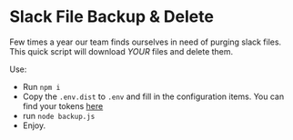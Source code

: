# Slack File Backup & Delete

Few times a year our team finds ourselves in need of purging slack files. This quick script will download *YOUR* files
and delete them. 

Use:
* Run `npm i`
* Copy the `.env.dist` to `.env` and fill in the configuration items. You can find your tokens [here](https://api.slack.com/tokens)
* run `node backup.js` 
* Enjoy. 